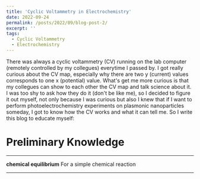 ```yaml
---
title: 'Cyclic Voltammetry in Electrochemistry'
date: 2022-09-24
permalink: /posts/2022/09/blog-post-2/
excerpt: ''
tags:
  - Cyclic Voltammetry
  - Electrochemistry
---
```


There was always a cyclic voltammetry (CV) running on the lab computer (remotely controlled by my collegues) everytime I passed by. I got really curious about the CV map, especially why there are two y (current) values corresponds to one x (potential) value. What's get me more curious is that my collegues can show to each other the CV map and talk science about it. I was too shy to ask how they do it (don't be like me), so I decided to figure it out myself, not only because I was curious but also I knew that if I want to perform photoelectrochemistry experiments on plasmonic nanoparticles someday, I got to know how the CV works and what it can tell me. So I write this blog to educate myself:


Preliminary Knowledge
======

***
**chemical equilibrium**
For a simple chemical reaction

***

